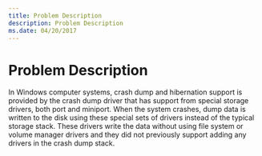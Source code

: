 ```yaml
---
title: Problem Description
description: Problem Description
ms.date: 04/20/2017
---
```


# Problem Description


In Windows computer systems, crash dump and hibernation support is provided by the crash dump driver that has support from special storage drivers, both port and miniport. When the system crashes, dump data is written to the disk using these special sets of drivers instead of the typical storage stack. These drivers write the data without using file system or volume manager drivers and they did not previously support adding any drivers in the crash dump stack.

 

 




